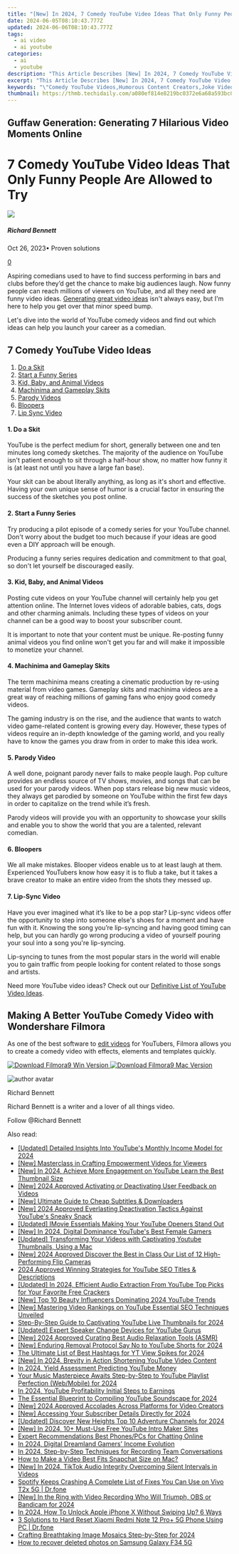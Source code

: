 ```yaml
---
title: "[New] In 2024, 7 Comedy YouTube Video Ideas That Only Funny People Are Allowed to Try"
date: 2024-06-05T08:10:43.777Z
updated: 2024-06-06T08:10:43.777Z
tags:
  - ai video
  - ai youtube
categories:
  - ai
  - youtube
description: "This Article Describes [New] In 2024, 7 Comedy YouTube Video Ideas That Only Funny People Are Allowed to Try"
excerpt: "This Article Describes [New] In 2024, 7 Comedy YouTube Video Ideas That Only Funny People Are Allowed to Try"
keywords: "\"Comedy YouTube Videos,Humorous Content Creators,Joke Videographers,Stand-Up Video Ideas,Funny People's Tips,Meme Makers Guide,Hilarious Filming Techniques\""
thumbnail: https://thmb.techidaily.com/a080ef814e8219bc0372e6a68a593bc00b4cb1212abb381c555dc4e79829ce23.jpg
---
```


## Guffaw Generation: Generating 7 Hilarious Video Moments Online

# 7 Comedy YouTube Video Ideas That Only Funny People Are Allowed to Try

![](https://images.wondershare.com/filmora/article-images/richard-bennett.jpg)

##### Richard Bennett

 Oct 26, 2023• Proven solutions

[0](#commentsBoxSeoTemplate)

Aspiring comedians used to have to find success performing in bars and clubs before they’d get the chance to make big audiences laugh. Now funny people can reach millions of viewers on YouTube, and all they need are funny video ideas. [Generating great video ideas](https://www.filmora.io/community-blog/how-to-come-up-with-better-youtube-video-ideas-391.html) isn't always easy, but I'm here to help you get over that minor speed bump.

Let's dive into the world of YouTube comedy videos and find out which ideas can help you launch your career as a comedian.

## 7 Comedy YouTube Video Ideas

1. [Do a Skit](#one)
2. [Start a Funny Series](#two)
3. [Kid, Baby, and Animal Videos](#three)
4. [Machinima and Gameplay Skits](#four)
5. [Parody Videos](#five)
6. [Bloopers](#six)
7. [Lip Sync Video](#seven)

#### 1\. Do a Skit

YouTube is the perfect medium for short, generally between one and ten minutes long comedy sketches. The majority of the audience on YouTube isn't patient enough to sit through a half-hour show, no matter how funny it is (at least not until you have a large fan base).

Your skit can be about literally anything, as long as it's short and effective. Having your own unique sense of humor is a crucial factor in ensuring the success of the sketches you post online.

#### 2\. Start a Funny Series

Try producing a pilot episode of a comedy series for your YouTube channel. Don't worry about the budget too much because if your ideas are good even a DIY approach will be enough.

Producing a funny series requires dedication and commitment to that goal, so don't let yourself be discouraged easily.

#### 3\. Kid, Baby, and Animal Videos

Posting cute videos on your YouTube channel will certainly help you get attention online. The Internet loves videos of adorable babies, cats, dogs and other charming animals. Including these types of videos on your channel can be a good way to boost your subscriber count.

It is important to note that your content must be unique. Re-posting funny animal videos you find online won't get you far and will make it impossible to monetize your channel.

#### 4\. Machinima and Gameplay Skits

The term machinima means creating a cinematic production by re-using material from video games. Gameplay skits and machinima videos are a great way of reaching millions of gaming fans who enjoy good comedy videos.

The gaming industry is on the rise, and the audience that wants to watch video game-related content is growing every day. However, these types of videos require an in-depth knowledge of the gaming world, and you really have to know the games you draw from in order to make this idea work.

#### 5\. Parody Video

A well done, poignant parody never fails to make people laugh. Pop culture provides an endless source of TV shows, movies, and songs that can be used for your parody videos. When pop stars release big new music videos, they always get parodied by someone on YouTube within the first few days in order to capitalize on the trend while it’s fresh.

Parody videos will provide you with an opportunity to showcase your skills and enable you to show the world that you are a talented, relevant comedian.

#### 6\. Bloopers

We all make mistakes. Blooper videos enable us to at least laugh at them. Experienced YouTubers know how easy it is to flub a take, but it takes a brave creator to make an entire video from the shots they messed up.

#### 7\. Lip-Sync Video

Have you ever imagined what it’s like to be a pop star? Lip-sync videos offer the opportunity to step into someone else's shoes for a moment and have fun with it. Knowing the song you’re lip-syncing and having good timing can help, but you can hardly go wrong producing a video of yourself pouring your soul into a song you're lip-syncing.

Lip-syncing to tunes from the most popular stars in the world will enable you to gain traffic from people looking for content related to those songs and artists.

Need more YouTube video ideas? Check out our [Definitive List of YouTube Video Ideas](https://tools.techidaily.com/wondershare/filmora/download/).

## Making A Better YouTube Comedy Video with Wondershare Filmora

As one of the best software to [edit videos](https://tools.techidaily.com/wondershare/filmora/download/) for YouTubers, Filmora allows you to create a comedy video with effects, elements and templates quickly.

[![Download Filmora9 Win Version](https://images.wondershare.com/filmora/guide/download-btn-win.jpg) ](https://tools.techidaily.com/wondershare/filmora/download/) [![Download Filmora9 Mac Version](https://images.wondershare.com/filmora/guide/download-btn-mac.jpg) ](https://tools.techidaily.com/wondershare/filmora/download/)

![author avatar](https://images.wondershare.com/filmora/article-images/richard-bennett.jpg)

Richard Bennett

Richard Bennett is a writer and a lover of all things video.

Follow @Richard Bennett

<span class="atpl-alsoreadstyle">Also read:</span>
<div><ul>
<li><a href="https://facebook-video-footage.techidaily.com/updated-detailed-insights-into-youtubes-monthly-income-model-for-2024/"><u>[Updated] Detailed Insights Into YouTube's Monthly Income Model for 2024</u></a></li>
<li><a href="https://facebook-video-footage.techidaily.com/new-masterclass-in-crafting-empowerment-videos-for-viewers/"><u>[New] Masterclass in Crafting Empowerment Videos for Viewers</u></a></li>
<li><a href="https://facebook-video-footage.techidaily.com/new-in-2024-achieve-more-engagement-on-youtube-learn-the-best-thumbnail-size/"><u>[New] In 2024, Achieve More Engagement on YouTube  Learn the Best Thumbnail Size</u></a></li>
<li><a href="https://facebook-video-footage.techidaily.com/new-2024-approved-activating-or-deactivating-user-feedback-on-videos/"><u>[New] 2024 Approved  Activating or Deactivating User Feedback on Videos</u></a></li>
<li><a href="https://facebook-video-footage.techidaily.com/new-ultimate-guide-to-cheap-subtitles-and-downloaders/"><u>[New] Ultimate Guide to Cheap Subtitles & Downloaders</u></a></li>
<li><a href="https://facebook-video-footage.techidaily.com/new-2024-approved-everlasting-deactivation-tactics-against-youtubes-sneaky-snack/"><u>[New] 2024 Approved  Everlasting Deactivation Tactics Against YouTube's Sneaky Snack</u></a></li>
<li><a href="https://facebook-video-footage.techidaily.com/updated-imovie-essentials-making-your-youtube-openers-stand-out/"><u>[Updated] IMovie Essentials  Making Your YouTube Openers Stand Out</u></a></li>
<li><a href="https://facebook-video-footage.techidaily.com/new-in-2024-digital-dominance-youtubes-best-female-gamers/"><u>[New] In 2024, Digital Dominance  YouTube's Best Female Gamers</u></a></li>
<li><a href="https://facebook-video-footage.techidaily.com/updated-transforming-your-videos-with-captivating-youtube-thumbnails-using-a-mac/"><u>[Updated] Transforming Your Videos with Captivating Youtube Thumbnails, Using a Mac</u></a></li>
<li><a href="https://facebook-video-footage.techidaily.com/new-2024-approved-discover-the-best-in-class-our-list-of-12-high-performing-flip-cameras/"><u>[New] 2024 Approved  Discover the Best in Class  Our List of 12 High-Performing Flip Cameras</u></a></li>
<li><a href="https://facebook-video-footage.techidaily.com/2024-approved-winning-strategies-for-youtube-seo-titles-and-descriptions/"><u>2024 Approved  Winning Strategies for YouTube SEO  Titles & Descriptions</u></a></li>
<li><a href="https://facebook-video-footage.techidaily.com/updated-in-2024-efficient-audio-extraction-from-youtube-top-picks-for-your-favorite-free-crackers/"><u>[Updated] In 2024, Efficient Audio Extraction From YouTube  Top Picks for Your Favorite Free Crackers</u></a></li>
<li><a href="https://facebook-video-footage.techidaily.com/new-top-10-beauty-influencers-dominating-2024-youtube-trends/"><u>[New] Top 10 Beauty Influencers Dominating 2024 YouTube Trends</u></a></li>
<li><a href="https://facebook-video-footage.techidaily.com/new-mastering-video-rankings-on-youtube-essential-seo-techniques-unveiled/"><u>[New] Mastering Video Rankings on YouTube  Essential SEO Techniques Unveiled</u></a></li>
<li><a href="https://facebook-video-footage.techidaily.com/step-by-step-guide-to-captivating-youtube-live-thumbnails-for-2024/"><u>Step-By-Step Guide to Captivating YouTube Live Thumbnails for 2024</u></a></li>
<li><a href="https://facebook-video-footage.techidaily.com/updated-expert-speaker-change-devices-for-youtube-gurus/"><u>[Updated] Expert Speaker Change Devices for YouTube Gurus</u></a></li>
<li><a href="https://facebook-video-footage.techidaily.com/new-2024-approved-curating-best-audio-relaxation-tools-asmr/"><u>[New] 2024 Approved  Curating Best Audio Relaxation Tools (ASMR)</u></a></li>
<li><a href="https://facebook-video-footage.techidaily.com/new-enduring-removal-protocol-say-no-to-youtube-shorts-for-2024/"><u>[New] Enduring Removal Protocol  Say No to YouTube Shorts for 2024</u></a></li>
<li><a href="https://facebook-video-footage.techidaily.com/the-ultimate-list-of-best-hashtags-for-yt-view-spikes-for-2024/"><u>The Ultimate List of Best Hashtags for YT View Spikes for 2024</u></a></li>
<li><a href="https://facebook-video-footage.techidaily.com/new-in-2024-brevity-in-action-shortening-youtube-video-content/"><u>[New] In 2024, Brevity in Action  Shortening YouTube Video Content</u></a></li>
<li><a href="https://facebook-video-footage.techidaily.com/in-2024-yield-assessment-predicting-youtube-money/"><u>In 2024, Yield Assessment  Predicting YouTube Money</u></a></li>
<li><a href="https://facebook-video-footage.techidaily.com/your-music-masterpiece-awaits-step-by-step-to-youtube-playlist-perfection-webmobile-for-2024/"><u>Your Music Masterpiece Awaits  Step-by-Step to YouTube Playlist Perfection (Web/Mobile) for 2024</u></a></li>
<li><a href="https://facebook-video-footage.techidaily.com/in-2024-youtube-profitability-initial-steps-to-earnings/"><u>In 2024, YouTube Profitability  Initial Steps to Earnings</u></a></li>
<li><a href="https://facebook-video-footage.techidaily.com/the-essential-blueprint-to-compiling-youtube-soundscape-for-2024/"><u>The Essential Blueprint to Compiling YouTube Soundscape for 2024</u></a></li>
<li><a href="https://facebook-video-footage.techidaily.com/new-2024-approved-accolades-across-platforms-for-video-creators/"><u>[New] 2024 Approved  Accolades Across Platforms for Video Creators</u></a></li>
<li><a href="https://facebook-video-footage.techidaily.com/new-accessing-your-subscriber-details-directly-for-2024/"><u>[New] Accessing Your Subscriber Details Directly for 2024</u></a></li>
<li><a href="https://facebook-video-footage.techidaily.com/updated-discover-new-heights-top-10-adventure-channels-for-2024/"><u>[Updated] Discover New Heights  Top 10 Adventure Channels for 2024</u></a></li>
<li><a href="https://facebook-video-footage.techidaily.com/new-in-2024-10plus-must-use-free-youtube-intro-maker-sites/"><u>[New] In 2024, 10+ Must-Use Free YouTube Intro Maker Sites</u></a></li>
<li><a href="https://screen-activity-recording.techidaily.com/expert-recommendations-best-phonespcs-for-chatting-online/"><u>Expert Recommendations  Best Phones/PCs for Chatting Online</u></a></li>
<li><a href="https://youtube-clips.techidaily.com/in-2024-digital-dreamland-gamers-income-evolution/"><u>In 2024, Digital Dreamland  Gamers' Income Evolution</u></a></li>
<li><a href="https://video-screen-grab.techidaily.com/in-2024-step-by-step-techniques-for-recording-team-conversations/"><u>In 2024, Step-by-Step Techniques for Recording Team Conversations</u></a></li>
<li><a href="https://tiktok-clips.techidaily.com/how-to-make-a-video-best-fits-snapchat-size-on-mac/"><u>How to Make a Video Best Fits Snapchat Size on Mac?</u></a></li>
<li><a href="https://facebook-videos.techidaily.com/new-in-2024-tiktok-audio-integrity-overcoming-silent-intervals-in-videos/"><u>[New] In 2024, TikTok Audio Integrity  Overcoming Silent Intervals in Videos</u></a></li>
<li><a href="https://fix-guide.techidaily.com/spotify-keeps-crashing-a-complete-list-of-fixes-you-can-use-on-vivo-t2x-5g-drfone-by-drfone-fix-android-problems-fix-android-problems/"><u>Spotify Keeps Crashing A Complete List of Fixes You Can Use on Vivo T2x 5G | Dr.fone</u></a></li>
<li><a href="https://screen-activity-recording.techidaily.com/new-in-the-ring-with-video-recording-who-will-triumph-obs-or-bandicam-for-2024/"><u>[New] In the Ring with Video Recording  Who Will Triumph, OBS or Bandicam for 2024</u></a></li>
<li><a href="https://ios-unlock.techidaily.com/in-2024-how-to-unlock-apple-iphone-x-without-swiping-up-6-ways-by-drfone-ios/"><u>In 2024, How To Unlock Apple iPhone X Without Swiping Up? 6 Ways</u></a></li>
<li><a href="https://phone-solutions.techidaily.com/3-solutions-to-hard-reset-xiaomi-redmi-note-12-proplus-5g-phone-using-pc-drfone-by-drfone-reset-android-reset-android/"><u>3 Solutions to Hard Reset Xiaomi Redmi Note 12 Pro+ 5G Phone Using PC | Dr.fone</u></a></li>
<li><a href="https://extra-tips.techidaily.com/crafting-breathtaking-image-mosaics-step-by-step-for-2024/"><u>Crafting Breathtaking Image Mosaics Step-by-Step for 2024</u></a></li>
<li><a href="https://blog-min.techidaily.com/how-to-recover-deleted-photos-on-samsung-galaxy-f34-5g-by-stellar-photo-recovery-android-mobile-photo-recover/"><u>How to recover deleted photos on Samsung Galaxy F34 5G</u></a></li>
</ul></div>

<ins class="adsbygoogle"
      style="display:block"
      data-ad-client="ca-pub-7571918770474297"
      data-ad-slot="8358498916"
      data-ad-format="auto"
      data-full-width-responsive="true"></ins>
